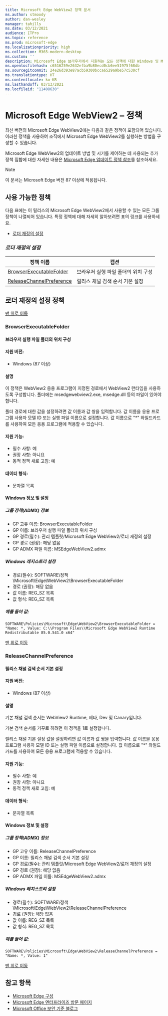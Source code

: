 ```yaml
---
title: Microsoft Edge WebView2 정책 문서
ms.author: stmoody
author: dan-wesley
manager: tahills
ms.date: 03/12/2021
audience: ITPro
ms.topic: reference
ms.prod: microsoft-edge
ms.localizationpriority: high
ms.collection: M365-modern-desktop
ms.custom: ''
description: Microsoft Edge 브라우저에서 지원하는 모든 정책에 대한 Windows 및 Mac 설명서
ms.openlocfilehash: c6516259e2632efba9b80ecd0cb6ee51975f68db
ms.sourcegitcommit: 24e26d393e87acb59300bcca6529a9be57c530cf
ms.translationtype: HT
ms.contentlocale: ko-KR
ms.lasthandoff: 03/13/2021
ms.locfileid: "11408630"
---
```

# <a name="microsoft-edge-webview2---policies"></a>Microsoft Edge WebView2 – 정책

최신 버전의 Microsoft Edge WebView2에는 다음과 같은 정책이 포함되어 있습니다. 이러한 정책을 사용하여 조직에서 Microsoft Edge WebView2를 실행하는 방법을 구성할 수 있습니다.

Microsoft Edge WebView2의 업데이트 방법 및 시기를 제어하는 데 사용되는 추가 정책 집합에 대한 자세한 내용은 [Microsoft Edge 업데이트 정책 참조](microsoft-edge-update-policies.md)를 참조하세요.

> [!NOTE]
> 이 문서는 Microsoft Edge 버전 87 이상에 적용됩니다.

## <a name="available-policies"></a>사용 가능한 정책

다음 표에는 이 릴리스의 Microsoft Edge WebView2에서 사용할 수 있는 모든 그룹 정책이 나열되어 있습니다. 특정 정책에 대해 자세히 알아보려면 표의 링크를 사용하세요.

- [로더 재정의 설정](#loader-override-settings)


### [*<a name="loader-override-settings"></a>로더 재정의 설정*](#loader-override-settings-policies)

|정책 이름|캡션|
|-|-|
|[BrowserExecutableFolder](#browserexecutablefolder)|브라우저 실행 파일 폴더의 위치 구성|
|[ReleaseChannelPreference](#releasechannelpreference)|릴리스 채널 검색 순서 기본 설정|




  ## <a name="loader-override-settings-policies"></a>로더 재정의 설정 정책

  [맨 위로 이동](#microsoft-edge-webview2---policies)

  ### <a name="browserexecutablefolder"></a>BrowserExecutableFolder

  #### <a name="configure-the-location-of-the-browser-executable-folder"></a>브라우저 실행 파일 폴더의 위치 구성

  
  
  #### <a name="supported-versions"></a>지원 버전:

  - Windows (87 이상)

  #### <a name="description"></a>설명

  이 정책은 WebView2 응용 프로그램이 지정된 경로에서 WebView2 런타임을 사용하도록 구성합니다. 폴더에는 msedgewebview2.exe, msedge.dll 등의 파일이 있어야 합니다.

폴더 경로에 대한 값을 설정하려면 값 이름과 값 쌍을 입력합니다. 값 이름을 응용 프로그램 사용자 모델 ID 또는 실행 파일 이름으로 설정합니다. 값 이름으로 "*" 와일드카드를 사용하여 모든 응용 프로그램에 적용할 수 있습니다.

  #### <a name="supported-features"></a>지원 기능:

  - 필수 사항: 예
  - 권장 사항: 아니요
  - 동적 정책 새로 고침: 예

  #### <a name="data-type"></a>데이터 형식:

  - 문자열 목록

  #### <a name="windows-information-and-settings"></a>Windows 정보 및 설정

  ##### <a name="group-policy-admx-info"></a>그룹 정책(ADMX) 정보

  - GP 고유 이름: BrowserExecutableFolder
  - GP 이름: 브라우저 실행 파일 폴더의 위치 구성
  - GP 경로(필수): 관리 템플릿/Microsoft Edge WebView2/로더 재정의 설정
  - GP 경로 (권장): 해당 없음
  - GP ADMX 파일 이름: MSEdgeWebView2.admx

  ##### <a name="windows-registry-settings"></a>Windows 레지스트리 설정

  - 경로(필수): SOFTWARE\정책\Microsoft\Edge\WebView2\BrowserExecutableFolder
  - 경로 (권장): 해당 없음
  - 값 이름: REG_SZ 목록
  - 값 형식: REG_SZ 목록

  ##### <a name="example-value"></a>예를 들어 값:

```
SOFTWARE\Policies\Microsoft\Edge\WebView2\BrowserExecutableFolder = "Name: *, Value: C:\\Program Files\\Microsoft Edge WebView2 Runtime Redistributable 85.0.541.0 x64"

```

  

  [맨 위로 이동](#microsoft-edge-webview2---policies)

  ### <a name="releasechannelpreference"></a>ReleaseChannelPreference

  #### <a name="set-the-release-channel-search-order-preference"></a>릴리스 채널 검색 순서 기본 설정

  
  
  #### <a name="supported-versions"></a>지원 버전:

  - Windows (87 이상)

  #### <a name="description"></a>설명

  기본 채널 검색 순서는 WebView2 Runtime, 베타, Dev 및 Canary입니다.

기본 검색 순서를 거꾸로 하려면 이 정책을 1로 설정합니다.

릴리스 채널 기본 설정 값을 설정하려면 값 이름과 값 쌍을 입력합니다. 값 이름을 응용 프로그램 사용자 모델 ID 또는 실행 파일 이름으로 설정합니다. 값 이름으로 "*" 와일드카드를 사용하여 모든 응용 프로그램에 적용할 수 있습니다.

  #### <a name="supported-features"></a>지원 기능:

  - 필수 사항: 예
  - 권장 사항: 아니요
  - 동적 정책 새로 고침: 예

  #### <a name="data-type"></a>데이터 형식:

  - 문자열 목록

  #### <a name="windows-information-and-settings"></a>Windows 정보 및 설정

  ##### <a name="group-policy-admx-info"></a>그룹 정책(ADMX) 정보

  - GP 고유 이름: ReleaseChannelPreference
  - GP 이름: 릴리스 채널 검색 순서 기본 설정
  - GP 경로(필수): 관리 템플릿/Microsoft Edge WebView2/로더 재정의 설정
  - GP 경로 (권장): 해당 없음
  - GP ADMX 파일 이름: MSEdgeWebView2.admx

  ##### <a name="windows-registry-settings"></a>Windows 레지스트리 설정

  - 경로(필수): SOFTWARE\정책\Microsoft\Edge\WebView2\ReleaseChannelPreference
  - 경로 (권장): 해당 없음
  - 값 이름: REG_SZ 목록
  - 값 형식: REG_SZ 목록

  ##### <a name="example-value"></a>예를 들어 값:

```
SOFTWARE\Policies\Microsoft\Edge\WebView2\ReleaseChannelPreference = "Name: *, Value: 1"

```

  

  [맨 위로 이동](#microsoft-edge-webview2---policies)


## <a name="see-also"></a>참고 항목

- [Microsoft Edge 구성](configure-microsoft-edge.md)
- [Microsoft Edge 엔터프라이즈 방문 페이지](https://aka.ms/EdgeEnterprise)
- [Microsoft Office 보안 기준 블로그](https://techcommunity.microsoft.com/t5/microsoft-security-baselines/bg-p/Microsoft-Security-Baselines)